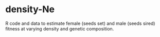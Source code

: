 # density-Ne
R code and data to estimate female (seeds set) and male (seeds sired) fitness at varying density and genetic composition.

